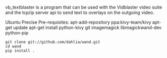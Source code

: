 vb_textblaster is a program that can be used with the Vidblaster video suite and 
the tcp/ip server api to send text to overlays on the outgoing video.



Ubuntu Precise Pre-requisites:
	apt-add-repository ppa:kivy-team/kivy
	apt-get update
	apt-get install python-kivy git imagemagick libmagickwand-dev python-pip

	git clone git://github.com/dahlia/wand.git
	cd wand
	pip install .

